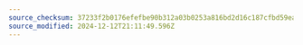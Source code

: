 ```yaml
---
source_checksum: 37233f2b0176efefbe90b312a03b0253a816bd2d16c187cfbd59eae169ce581d
source_modified: 2024-12-12T21:11:49.596Z
---
```



